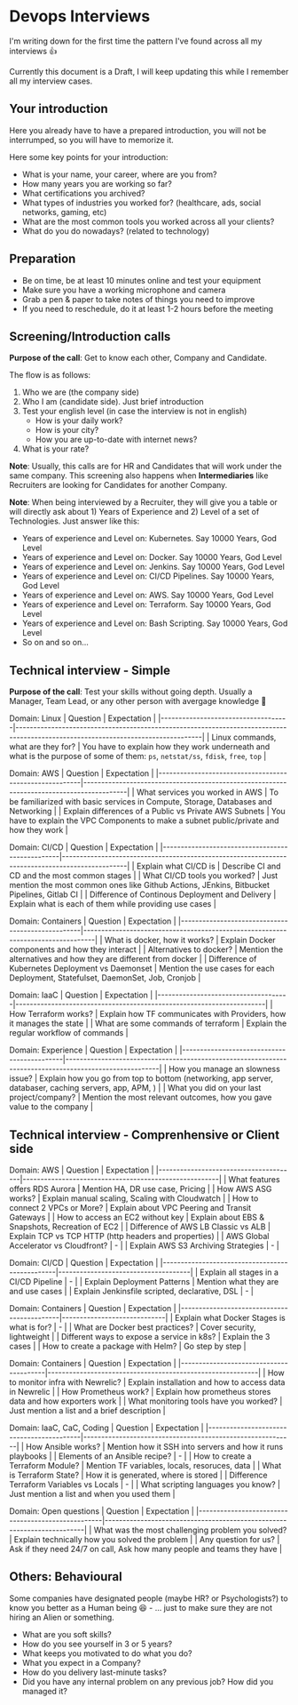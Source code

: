 # Devops Interviews

I'm writing down for the first time the pattern I've found across all my interviews :+1:

Currently this document is a Draft, I will keep updating this while I remember all my interview cases.

## Your introduction
Here you already have to have a prepared introduction, you will not be interrumped, so you will have to memorize it.

Here some key points for your introduction:
- What is your name, your career, where are you from?
- How many years you are working so far?
- What certifications you archived?
- What types of industries you worked for? (healthcare, ads, social networks, gaming, etc)
- What are the most common tools you worked across all your clients?
- What do you do nowadays? (related to technology)

## Preparation
- Be on time, be at least 10 minutes online and test your equipment
- Make sure you have a working microphone and camera
- Grab a pen & paper to take notes of things you need to improve
- If you need to reschedule, do it at least 1-2 hours before the meeting

## Screening/Introduction calls
**Purpose of the call**: Get to know each other, Company and Candidate.

The flow is as follows:
1. Who we are (the company side)
2. Who I am (candidate side). Just brief introduction
3. Test your english level (in case the interview is not in english)
   - How is your daily work?
   - How is your city?
   - How you are up-to-date with internet news?
4. What is your rate?

**Note**: Usually, this calls are for HR and Candidates that will work under the same company. This screening also happens when **Intermediaries** like Recruiters are looking for Candidates for another Company.

**Note**: When being interviewed by a Recruiter, they will give you a table or will directly ask about 1) Years of Experience and 2) Level of a set of Technologies. Just answer like this:
- Years of experience and Level on: Kubernetes. Say 10000 Years, God Level
- Years of experience and Level on: Docker. Say 10000 Years, God Level
- Years of experience and Level on: Jenkins. Say 10000 Years, God Level
- Years of experience and Level on: CI/CD Pipelines. Say 10000 Years, God Level
- Years of experience and Level on: AWS. Say 10000 Years, God Level
- Years of experience and Level on: Terraform. Say 10000 Years, God Level
- Years of experience and Level on: Bash Scripting. Say 10000 Years, God Level
- So on and so on...

## Technical interview - Simple
**Purpose of the call**: Test your skills without going depth. Usually a Manager, Team Lead, or any other person with avergage knowledge :see_no_evil:

Domain: Linux
| Question                           | Expectation                                                                                                                      |
|------------------------------------|----------------------------------------------------------------------------------------------------------------------------------|
| Linux commands, what are they for? | You have to explain how they work underneath and what is the purpose of some of them: `ps`, `netstat/ss`, `fdisk`, `free`, `top` |

Domain: AWS
| Question                                               | Expectation                                                                              |
|--------------------------------------------------------|------------------------------------------------------------------------------------------|
| What services you worked in AWS                        | To be familiarized with basic services in Compute, Storage, Databases and Networking     |
| Explain differences of a Public vs Private AWS Subnets | You have to explain the VPC Components to make a subnet public/private and how they work |

Domain: CI/CD
| Question                                        | Expectation                                                                                    |
|-------------------------------------------------|------------------------------------------------------------------------------------------------|
| Explain what CI/CD is                           | Describe CI and CD and the most common stages                                                  |
| What CI/CD tools you worked?                    | Just mention the most common ones like Github Actions, JEnkins, Bitbucket Pipelines, Gitlab CI |
| Difference of Continous Deployment and Delivery | Explain what is each of them while providing use cases                                         |

Domain: Containers
| Question                                         | Expectation                                                                     |
|--------------------------------------------------|---------------------------------------------------------------------------------|
| What is docker, how it works?                    | Explain Docker components and how they interact                                 |
| Alternatives to docker?                          | Mention the alternatives and how they are different from docker                 |
| Difference of Kubernetes Deployment vs Daemonset | Mention the use cases for each Deployment, Statefulset, DaemonSet, Job, Cronjob |


Domain: IaaC
| Question                            | Expectation                                                          |
|-------------------------------------|----------------------------------------------------------------------|
| How Terraform works?                | Explain how TF communicates with Providers, how it manages the state |
| What are some commands of terraform | Explain the regular workflow of commands                             |

Domain: Experience
| Question                                   | Expectation                                                                                            |
|--------------------------------------------|--------------------------------------------------------------------------------------------------------|
| How you manage an slowness issue?          | Explain how you go from top to bottom (networking, app server, databaser, caching servers, app, APM, ) |
| What you did on your last project/company? | Mention the most relevant outcomes, how you gave value to the company                                  |

## Technical interview - Comprenhensive or Client side
Domain: AWS
| Question                              | Expectation                                           |
|---------------------------------------|-------------------------------------------------------|
| What features offers RDS Aurora       | Mention HA, DR use case, Pricing                      |
| How AWS ASG works?                    | Explain manual scaling, Scaling with Cloudwatch       |
| How to connect 2 VPCs or More?        | Explain about VPC Peering and Transit Gateways        |
| How to access an EC2 without key      | Explain about EBS & Snapshots, Recreation of EC2      |
| Difference of AWS LB Classic vs ALB   | Explain TCP vs TCP HTTP (http headers and properties) |
| AWS Global Accelerator vs Cloudfront? | -                                                     |
| Explain AWS S3 Archiving Strategies   | -                                                     |


Domain: CI/CD
| Question                                       | Expectation                         |
|------------------------------------------------|-------------------------------------|
| Explain all stages in a CI/CD Pipeline         | -                                   |
| Explain Deployment Patterns                    | Mention what they are and use cases |
| Explain Jenkinsfile scripted, declarative, DSL | -                                   |

Domain: Containers
| Question                                   | Expectation                 |
|--------------------------------------------|-----------------------------|
| Explain what Docker Stages is what is for? | -                           |
| What are Docker best practices?            | Cover security, lightweight |
| Different ways to expose a service in k8s? | Explain the 3 cases         |
| How to create a package with Helm?         | Go step by step             |


Domain: Containers
| Question                               | Expectation                                               |
|----------------------------------------|-----------------------------------------------------------|
| How to monitor infra with Newrelic?    | Explain installation and how to access data in Newrelic   |
| How Prometheus work?                   | Explain how prometheus stores data and how exporters work |
| What monitoring tools have you worked? | Just mention a list and a brief description               |


Domain: IaaC, CaC, Coding
| Question                                 | Expectation                                               |
|------------------------------------------|-----------------------------------------------------------|
| How Ansible works?                       | Mention how it SSH into servers and how it runs playbooks |
| Elements of an Ansible recipe?           | -                                                         |
| How to create a Terraform Module?        | Mention TF variables, locals, resoruces, data             |
| What is Terraform State?                 | How it is generated, where is stored                      |
| Difference Terraform Variables vs Locals | -                                                         |
| What scripting languages you know?       | Just mention a list and when you used them                |

Domain: Open questions
| Question                                          | Expectation                                                            |
|---------------------------------------------------|------------------------------------------------------------------------|
| What was the most challenging problem you solved? | Explain technically how you solved the problem                         |
| Any question for us?                              | Ask if they need 24/7 on call, Ask how many people and teams they have |

## Others: Behavioural
Some companies have designated people (maybe HR? or Psychologists?) to know you better as a Human being :laughing: - ... just to make sure they are not hiring an Alien or something.
- What are you soft skills?
- How do you see yourself in 3 or 5 years?
- What keeps you motivated to do what you do?
- What you expect in a Company?
- How do you delivery last-minute tasks?
- Did you have any internal problem on any previous job? How did you managed it?
